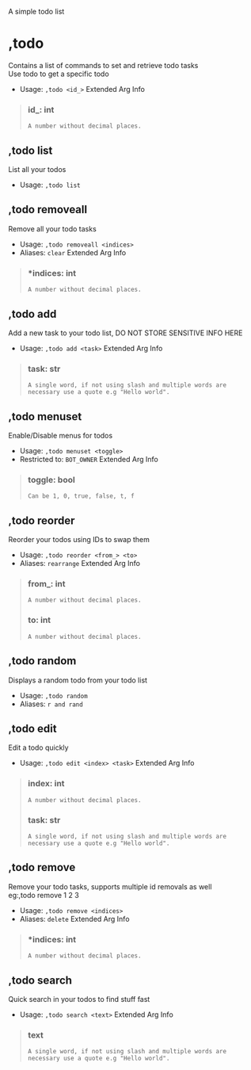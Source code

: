 A simple todo list

# ,todo
Contains a list of commands to set and retrieve todo tasks <br/>
Use todo <id> to get a specific todo<br/>
 - Usage: `,todo <id_>`
Extended Arg Info
> ### id_: int
> ```
> A number without decimal places.
> ```
## ,todo list
List all your todos<br/>
 - Usage: `,todo list`
## ,todo removeall
Remove all your todo tasks<br/>
 - Usage: `,todo removeall <indices>`
 - Aliases: `clear`
Extended Arg Info
> ### *indices: int
> ```
> A number without decimal places.
> ```
## ,todo add
Add a new task to your todo list, DO NOT STORE SENSITIVE INFO HERE<br/>
 - Usage: `,todo add <task>`
Extended Arg Info
> ### task: str
> ```
> A single word, if not using slash and multiple words are necessary use a quote e.g "Hello world".
> ```
## ,todo menuset
Enable/Disable menus for todos<br/>
 - Usage: `,todo menuset <toggle>`
 - Restricted to: `BOT_OWNER`
Extended Arg Info
> ### toggle: bool
> ```
> Can be 1, 0, true, false, t, f
> ```
## ,todo reorder
Reorder your todos using IDs to swap them<br/>
 - Usage: `,todo reorder <from_> <to>`
 - Aliases: `rearrange`
Extended Arg Info
> ### from_: int
> ```
> A number without decimal places.
> ```
> ### to: int
> ```
> A number without decimal places.
> ```
## ,todo random
Displays a random todo from your todo list<br/>
 - Usage: `,todo random`
 - Aliases: `r and rand`
## ,todo edit
Edit a todo quickly<br/>
 - Usage: `,todo edit <index> <task>`
Extended Arg Info
> ### index: int
> ```
> A number without decimal places.
> ```
> ### task: str
> ```
> A single word, if not using slash and multiple words are necessary use a quote e.g "Hello world".
> ```
## ,todo remove
Remove your todo tasks, supports multiple id removals as well<br/>
eg:,todo remove 1 2 3<br/>
 - Usage: `,todo remove <indices>`
 - Aliases: `delete`
Extended Arg Info
> ### *indices: int
> ```
> A number without decimal places.
> ```
## ,todo search
Quick search in your todos to find stuff fast<br/>
 - Usage: `,todo search <text>`
Extended Arg Info
> ### text
> ```
> A single word, if not using slash and multiple words are necessary use a quote e.g "Hello world".
> ```
